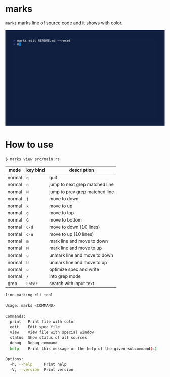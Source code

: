 # marks

`marks` marks line of source code and it shows with color.

![Demo](assets/demo.gif)

# How to use

```bash
$ marks view src/main.rs
```

| mode   | key bind | description                    |
|--------|----------|--------------------------------|
| normal | `q`      | quit                           |
| normal | `n`      | jump to next grep matched line |
| normal | `N`      | jump to prev grep matched line |
| normal | `j`      | move to down                   |
| normal | `k`      | move to up                     |
| normal | `g`      | move to top                    |
| normal | `G`      | move to bottom                 |
| normal | `C-d`    | move to down (10 lines)        |
| normal | `C-u`    | move to up (10 lines)          |
| normal | `m`      | mark line and move to down     |
| normal | `M`      | mark line and move to up       |
| normal | `u`      | unmark line and move to down   |
| normal | `U`      | unmark line and move to up     |
| normal | `o`      | optimize spec and write        |
| normal | `/`      | into grep mode                 |
| grep   | `Enter`  | search with input text         |

```bash
line marking cli tool

Usage: marks <COMMAND>

Commands:
  print   Print file with color
  edit    Edit spec file
  view    View file with special window
  status  Show status of all sources
  debug   Debug command
  help    Print this message or the help of the given subcommand(s)

Options:
  -h, --help     Print help
  -V, --version  Print version
```
